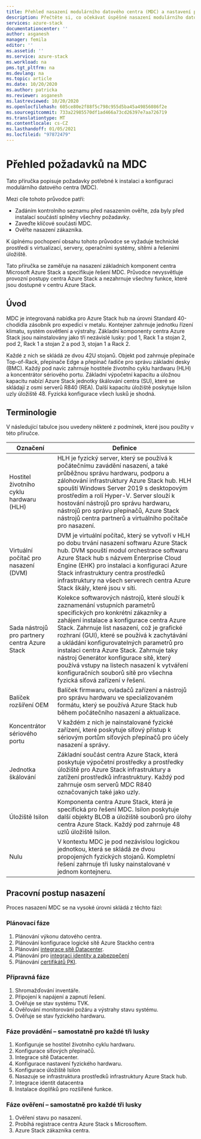 ```yaml
---
title: Přehled nasazení modulárního datového centra (MDC) a nastavení pro hostitele životního cyklu Azure Stack centra hardwaru (HLH) management server | Microsoft Docs
description: Přečtěte si, co očekávat úspěšné nasazení modulárního datového centra (MDC) v lokalitě, od plánování po nasazení.
services: azure-stack
documentationcenter: ''
author: asganesh
manager: femila
editor: ''
ms.assetid: ''
ms.service: azure-stack
ms.workload: na
pms.tgt_pltfrm: na
ms.devlang: na
ms.topic: article
ms.date: 10/20/2020
ms.author: patricka
ms.reviewer: asganesh
ms.lastreviewed: 10/20/2020
ms.openlocfilehash: 605ce80e2f88f5c798c955d5ba45a49856086f2e
ms.sourcegitcommit: 733a22985570df1ad466a73cd26397e7aa726719
ms.translationtype: MT
ms.contentlocale: cs-CZ
ms.lasthandoff: 01/05/2021
ms.locfileid: "97872479"
---
```

# <a name="mdc-requirements-overview"></a>Přehled požadavků na MDC

Tato příručka popisuje požadavky potřebné k instalaci a konfiguraci modulárního datového centra (MDC). 

Mezi cíle tohoto průvodce patří:

- Zadáním kontrolního seznamu před nasazením ověřte, zda byly před instalací součástí splněny všechny požadavky.
- Zaveďte klíčové součásti MDC.
- Ověřte nasazení zákazníka.

K úplnému pochopení obsahu tohoto průvodce se vyžaduje technické prostředí s virtualizací, servery, operačními systémy, sítěmi a řešeními úložiště. 

Tato příručka se zaměřuje na nasazení základních komponent centra Microsoft Azure Stack a specifikuje řešení MDC. Průvodce nevysvětluje provozní postupy centra Azure Stack a nezahrnuje všechny funkce, které jsou dostupné v centru Azure Stack. 

## <a name="introduction"></a>Úvod

MDC je integrovaná nabídka pro Azure Stack hub na úrovni Standard 40-chodidla zásobník pro expedici v metalu. Kontejner zahrnuje jednotku řízení klimatu, systém osvětlení a výstrahy. Základní komponenty centra Azure Stack jsou nainstalovány jako tři nezávislé lusky: pod 1, Rack 1 a stojan 2, pod 2, Rack 1 a stojan 2 a pod 3, stojan 1 a Rack 2.

Každé z nich se skládá ze dvou 42U stojanů. Objekt pod zahrnuje přepínače Top-of-Rack, přepínače Edge a přepínač řadiče pro správu základní desky (BMC). Každý pod navíc zahrnuje hostitele životního cyklu hardwaru (HLH) a koncentrátor sériového portu. Základní výpočetní kapacitu a úložnou kapacitu nabízí Azure Stack jednotky škálování centra (SU), které se skládají z osmi serverů R840 (REA). Další kapacitu úložiště poskytuje Isilon uzly úložiště 48. Fyzická konfigurace všech lusků je shodná.

## <a name="terminology"></a>Terminologie

V následující tabulce jsou uvedeny některé z podmínek, které jsou použity v této příručce.

|Označení    |Definice |
|-------|-----------|
|Hostitel životního cyklu hardwaru (HLH)|    HLH je fyzický server, který se používá k počátečnímu zavádění nasazení, a také průběžnou správu hardwaru, podporu a zálohování infrastruktury Azure Stack hub. HLH spouští Windows Server 2019 s desktopovým prostředím a rolí Hyper-V. Server slouží k hostování nástrojů pro správu hardwaru, nástrojů pro správu přepínačů, Azure Stack nástrojů centra partnerů a virtuálního počítače pro nasazení. |
|Virtuální počítač pro nasazení (DVM)|    DVM je virtuální počítač, který se vytvoří v HLH po dobu trvání nasazení softwaru Azure Stack hub. DVM spouští modul orchestrace softwaru Azure Stack hub s názvem Enterprise Cloud Engine (EHK) pro instalaci a konfiguraci Azure Stack infrastruktury centra prostředků infrastruktury na všech serverech centra Azure Stack škály, které jsou v síti.|
|Sada nástrojů pro partnery centra Azure Stack|    Kolekce softwarových nástrojů, které slouží k zaznamenání vstupních parametrů specifických pro konkrétní zákazníky a zahájení instalace a konfigurace centra Azure Stack. Zahrnuje list nasazení, což je grafické rozhraní (GUI), které se používá k zachytávání a ukládání konfigurovatelných parametrů pro instalaci centra Azure Stack. Zahrnuje taky nástroj Generátor konfigurace sítě, který používá vstupy na listech nasazení k vytváření konfiguračních souborů sítě pro všechna fyzická síťová zařízení v řešení.|
|Balíček rozšíření OEM    |Balíček firmwaru, ovladačů zařízení a nástrojů pro správu hardwaru ve specializovaném formátu, který se používá Azure Stack hub během počátečního nasazení a aktualizace.|
|Koncentrátor sériového portu    |V každém z nich je nainstalované fyzické zařízení, které poskytuje síťový přístup k sériovým portům síťových přepínačů pro účely nasazení a správy.|
|Jednotka škálování    |Základní součást centra Azure Stack, která poskytuje výpočetní prostředky a prostředky úložiště pro Azure Stack infrastruktury a zatížení prostředků infrastruktury. Každý pod zahrnuje osm serverů MDC R840 označovaných také jako uzly.|
|Úložiště Isilon |    Komponenta centra Azure Stack, která je specifická pro řešení MDC. Isilon poskytuje další objekty BLOB a úložiště souborů pro úlohy centra Azure Stack. Každý pod zahrnuje 48 uzlů úložiště Isilon.|
|Nulu    |V kontextu MDC je pod nezávislou logickou jednotkou, která se skládá ze dvou propojených fyzických stojanů. Kompletní řešení zahrnuje tři lusky nainstalované v jednom kontejneru.|

## <a name="deployment-workflow"></a>Pracovní postup nasazení

Proces nasazení MDC se na vysoké úrovni skládá z těchto fází:

### <a name="planning-phase"></a>Plánovací fáze
1. Plánování výkonu datového centra.
1. Plánování konfigurace logické sítě Azure Stackho centra
1. Plánování [integrace sítě Datacenter](https://docs.microsoft.com/azure-stack/operator/azure-stack-network).
1. Plánování pro [integraci identity a zabezpečení](https://docs.microsoft.com/azure/security/fundamentals/identity-management-best-practices)
1. Plánování [certifikátů PKI](https://docs.microsoft.com/azure-stack/operator/azure-stack-pki-certs).

### <a name="preparation-phase"></a>Přípravná fáze
1. Shromažďování inventáře.
1. Připojení k napájení a zapnutí řešení.
1. Ověřuje se stav systému TVK.
1. Ověřování monitorování požáru a výstrahy stavu systému.
1. Ověřuje se stav fyzického hardwaru.

### <a name="execution-phase--separately-for-each-of-the-three-pods"></a>Fáze provádění – samostatně pro každé tři lusky
1. Konfiguruje se hostitel životního cyklu hardwaru.
1. Konfigurace síťových přepínačů.
1. Integrace sítě Datacenter.
1. Konfigurace nastavení fyzického hardwaru.
1. Konfigurace úložiště Isilon
1. Nasazuje se infrastruktura prostředků infrastruktury Azure Stack hub.
1. Integrace identit datacentra
1. Instalace doplňků pro rozšířené funkce.

### <a name="validation-phase--separately-for-each-of-the-three-pods"></a>Fáze ověření – samostatně pro každé tři lusky
1. Ověření stavu po nasazení.
1. Probíhá registrace centra Azure Stack s Microsoftem.
1. Azure Stack zákazníka centra.
